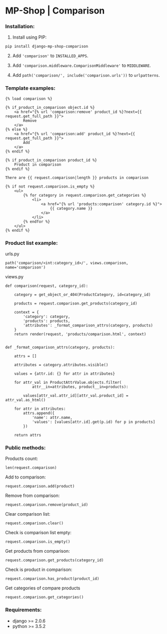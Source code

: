 # MP-Shop | Comparison

### Installation:

1) Install using PIP:
```
pip install django-mp-shop-comparison
```

2) Add `'comparison'` to `INSTALLED_APPS`.

3) Add `'comparison.middleware.ComparisonMiddleware'` to `MIDDLEWARE`.

4) Add `path('comparison/', include('comparison.urls'))` to `urlpatterns`.

### Template examples:

```
{% load comparison %}
```

```
{% if_product_in_comparison object.id %}
    <a href="{% url 'comparison:remove' product_id %}?next={{ request.get_full_path }}">
        Remove
    </a>
{% else %}
    <a href="{% url 'comparison:add' product_id %}?next={{ request.get_full_path }}">
        Add
    </a>
{% endif %}
```

```
{% if_product_in_comparison product_id %}
    Product in comparison
{% endif %}
```

```
There are {{ request.comparison|length }} products in comparison
```

```
{% if not request.comparison.is_empty %}
    <ul>
        {% for category in request.comparison.get_categories %}
            <li>
                <a href="{% url 'products:comparison' category.id %}">
                    {{ category.name }}
                </a>
            </li>
        {% endfor %}
    </ul>
{% endif %}
```

### Product list example:

urls.py
```
path('comparison/<int:category_id>/', views.comparison, name='comparison')
```

views.py
```
def comparison(request, category_id):

    category = get_object_or_404(ProductCategory, id=category_id)

    products = request.comparison.get_products(category_id)

    context = {
        'category': category,
        'products': products,
        'attributes': _format_comparison_attrs(category, products)
    }
    return render(request, 'products/comparison.html', context)


def _format_comparison_attrs(category, products):

    attrs = []

    attributes = category.attributes.visible()

    values = {attr.id: {} for attr in attributes}

    for attr_val in ProductAttrValue.objects.filter(
            attr__in=attributes, product__in=products):

        values[attr_val.attr_id][attr_val.product_id] = attr_val.as_html()

    for attr in attributes:
        attrs.append({
            'name': attr.name,
            'values': [values[attr.id].get(p.id) for p in products]
        })

    return attrs
```

### Public methods:

Products count:
```
len(request.comparison)
```

Add to comparison:
```
request.comparison.add(product)
```

Remove from comparison:
```
request.comparison.remove(product_id)
```

Clear comparison list:
```
request.comparison.clear()
```

Check is comparison list empty:
```
request.comparison.is_empty()
```

Get products from comparison:
```
request.comparison.get_products(category_id)
```

Check is product in comparison:
```
request.comparison.has_product(product_id)
```

Get categories of compare products
```
request.comparison.get_categories()
```

### Requirements:
* django >= 2.0.6
* python >= 3.5.2
